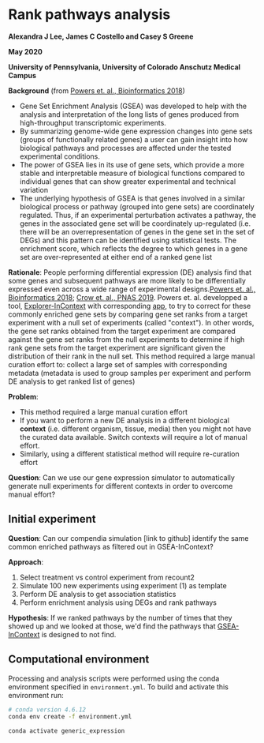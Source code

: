 # Rank pathways analysis

**Alexandra J Lee, James C Costello and Casey S Greene**

**May 2020**

**University of Pennsylvania, University of Colorado Anschutz Medical Campus**

**Background** (from [Powers et. al., Bioinformatics 2018](https://academic.oup.com/bioinformatics/article/34/13/i555/5045793)) 
* Gene Set Enrichment Analysis (GSEA) was developed to help with the analysis and interpretation of the long lists of genes produced from high-throughput transcriptomic experiments. 
* By summarizing genome-wide gene expression changes into gene sets (groups of functionally related genes) a user can gain insight into how biological pathways and processes are affected under the tested experimental conditions. 
* The power of GSEA lies in its use of gene sets, which provide a more stable and interpretable measure of biological functions compared to individual genes that can show greater experimental and technical variation
* The underlying hypothesis of GSEA is that genes involved in a similar biological process or pathway (grouped into gene sets) are coordinately regulated. Thus, if an experimental perturbation activates a pathway, the genes in the associated gene set will be coordinately up-regulated (i.e. there will be an overrepresentation of genes in the gene set in the set of DEGs) and this pattern can be identified using statistical tests. The enrichment score, which reflects the degree to which genes in a gene set are over-represented at either end of a ranked gene list

**Rationale**: People performing differential expression (DE) analysis find that some genes and subsequent pathways are more likely to be differentially expressed even across a wide range of experimental designs.[Powers et. al., Bioinformatics 2018](https://academic.oup.com/bioinformatics/article/34/13/i555/5045793 ); [Crow et. al., PNAS 2019](https://www.pnas.org/content/116/13/6491). Powers et. al. developped a tool, [Explorer-InContext](https://academic.oup.com/bioinformatics/article/34/13/i555/5045793) with corresponding [app](https://www.biorxiv.org/content/10.1101/659847v1.full.pdf), to try to correct for these commonly enriched gene sets by comparing gene set ranks from a target experiment with a null set of experiments (called "context"). In other words, the gene set ranks obtained from the target experiment are compared against the gene set ranks from the null experiments to determine if high rank gene sets from the target experiment are significant given the distribution of their rank in the null set. This method required a large manual curation effort to: collect a large set of samples with corresponding metadata (metadata is used to group samples per experiment and perform DE analysis to get ranked list of genes)

**Problem**: 
* This method required a large manual curation effort
* If you want to perform a new DE analysis in a different biological **context** (i.e. different organism, tissue, media) then you might not have the curated data available. Switch contexts will require a lot of manual effort. 
* Similarly, using a different statistical method will require re-curation effort

**Question**: Can we use our gene expression simulator to automatically generate null experiments for different contexts in order to overcome manual effort?

## Initial experiment
**Question**: Can our compendia simulation [link to github] identify the same common enriched pathways as filtered out in GSEA-InContext?

**Approach**:
1. Select treatment vs control experiment from recount2
2. Simulate 100 new experiments using experiment (1) as template
3. Perform DE analysis to get association statistics
4. Perform enrichment analysis using DEGs and rank pathways

**Hypothesis**: If we ranked pathways by the number of times that they showed up and we looked at those, we'd find the pathways that [GSEA-InContext](https://www.biorxiv.org/content/10.1101/659847v1) is designed to not find.

## Computational environment

Processing and analysis scripts were performed using the conda environment specified in `environment.yml`.
To build and activate this environment run:

```bash
# conda version 4.6.12
conda env create -f environment.yml

conda activate generic_expression
```